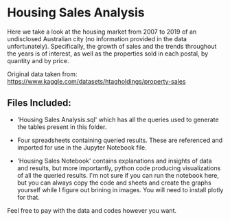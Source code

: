 # Housing Sales Analysis

Here we take a look at the housing market from 2007 to 2019 of an undisclosed Australian city (no information provided in the data unfortunately). Specifically, the growth of sales and the trends throughout the years is of interest, as well as the properties sold in each postal, by quantity and by price.

Original data taken from: https://www.kaggle.com/datasets/htagholdings/property-sales

## Files Included:

- 'Housing Sales Analysis.sql' which has all the queries used to generate the tables present in this folder.

- Four spreadsheets containing queried results. These are referenced and imported for use in the Jupyter Notebook file.

- 'Housing Sales Notebook' contains explanations and insights of data and results, but more importantly, python code producing
  visualizations of all the queried results. I'm not sure if you can run the notebook here, but you can always copy the code and 
  sheets and create the graphs yourself while I figure out brining in images. You will need to install plotly for that. 
  
Feel free to pay with the data and codes however you want.
